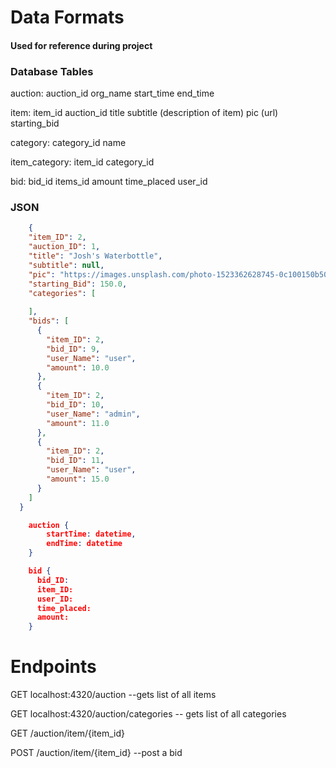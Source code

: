 # Data Formats

#### Used for reference during project

### Database Tables

auction:
    auction_id
    org_name
    start_time
    end_time

item:
    item_id
    auction_id
    title
    subtitle (description of item)
    pic (url)
    starting_bid

category:
    category_id
    name

item_category:
    item_id
    category_id

bid:
    bid_id
    items_id
    amount
    time_placed
    user_id


### JSON 

```json
    {
    "item_ID": 2,
    "auction_ID": 1,
    "title": "Josh's Waterbottle",
    "subtitle": null,
    "pic": "https://images.unsplash.com/photo-1523362628745-0c100150b504?ixlib=rb-1.2.1&ixid=eyJhcHBfaWQiOjEyMDd9&auto=format&fit=crop&w=1493&q=80",
    "starting_Bid": 150.0,
    "categories": [
      
    ],
    "bids": [
      {
        "item_ID": 2,
        "bid_ID": 9,
        "user_Name": "user",
        "amount": 10.0
      },
      {
        "item_ID": 2,
        "bid_ID": 10,
        "user_Name": "admin",
        "amount": 11.0
      },
      {
        "item_ID": 2,
        "bid_ID": 11,
        "user_Name": "user",
        "amount": 15.0
      }
    ]
  }

    auction {
        startTime: datetime,
        endTime: datetime
    }

    bid {
      bid_ID:
      item_ID:
      user_ID:
      time_placed:
      amount:
    }
```

# Endpoints

GET localhost:4320/auction --gets list of all items

GET localhost:4320/auction/categories  -- gets list of all categories

GET /auction/item/{item_id}

POST /auction/item/{item_id}  --post a bid

